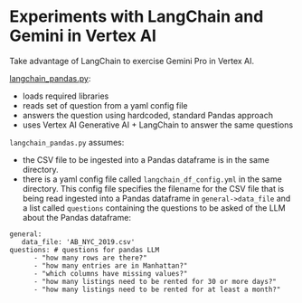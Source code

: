 # Experiments with LangChain and Gemini in Vertex AI

Take advantage of LangChain to exercise Gemini Pro in Vertex AI.

[langchain_pandas.py](https://github.com/ryanmark1867/langchain-pandas/blob/main/langchain_pandas.py):
- loads required libraries
- reads set of question from a yaml config file
- answers the question using hardcoded, standard Pandas approach
- uses Vertex AI Generative AI + LangChain to answer the same questions

`langchain_pandas.py` assumes:
- the CSV file to be ingested into a Pandas dataframe is in the same directory.
- there is a yaml config file called `langchain_df_config.yml` in the same directory. This config file specifies the filename for the CSV file that is being read ingested into a Pandas dataframe in `general->data_file` and a list called `questions` containing the questions to be asked of the LLM about the Pandas dataframe:

```
general:
   data_file: 'AB_NYC_2019.csv'
questions: # questions for pandas LLM
      - "how many rows are there?"
      - "how many entries are in Manhattan?"
      - "which columns have missing values?"
      - "how many listings need to be rented for 30 or more days?"
      - "how many listings need to be rented for at least a month?"
```

